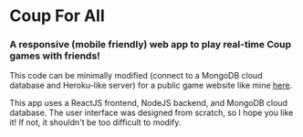 # Coup For All
### A responsive (mobile friendly) web app to play real-time Coup games with friends!

This code can be minimally modified (connect to a MongoDB cloud database and Heroku-like server) for a public game website like mine [here](https://coup-for-all-8b5265fb626c.herokuapp.com/).

This app uses a ReactJS frontend, NodeJS backend, and MongoDB cloud database. The user interface was designed from scratch, so I hope you like it! If not, it shouldn't be too difficult to modify.
